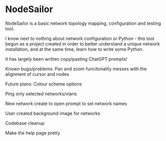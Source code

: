 # NodeSailor

NodeSailor is a basic network topology mapping, configuration and testing tool.  

I know next to nothing about network configuration or Python - this tool begun as a project created in order to better understand a unique network installation, and at the same time, learn how to write some Python.

It has largely been written copy/pasting ChatGPT prompts!    

Known bugs/problems:
Pan and zoom funcitonality messes with the alignment of cursor and nodes

Future plans:
Colour scheme options

Ping only selected networks/vlans

New network create to open prompt to set network names

User created background image for networks

Codebase cleanup

Make the help page pretty

